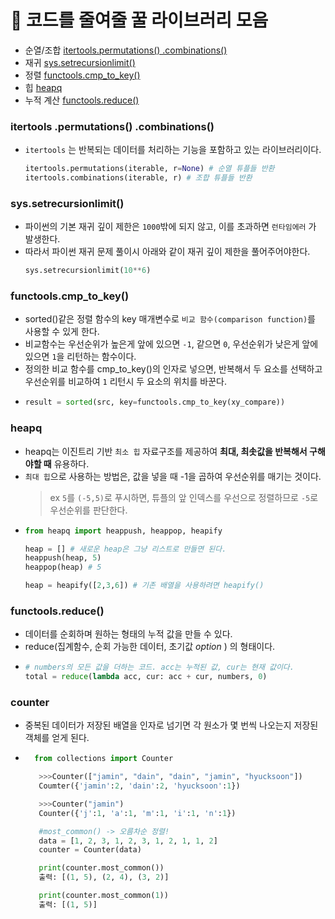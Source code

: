 # 🍯 코드를 줄여줄 꿀 라이브러리 모음

- 순열/조합 [itertools.permutations() .combinations()](/%E2%9C%A8%20%ED%9A%A8%EA%B3%BC%20%EB%A7%8C%EC%A0%90%20%EC%BD%94%EB%94%A9%ED%85%8C%EC%8A%A4%ED%8A%B8%20Cheat%20Sheet!/%F0%9F%8D%AF%20%EC%BD%94%EB%93%9C%EB%A5%BC%20%EC%A4%84%EC%97%AC%EC%A4%84%20%EA%BF%80%20%EB%9D%BC%EC%9D%B4%EB%B8%8C%EB%9F%AC%EB%A6%AC%20%EB%AA%A8%EC%9D%8C.md#itertools-permutations-combinations)
- 재귀 [sys.setrecursionlimit()](/%E2%9C%A8%20%ED%9A%A8%EA%B3%BC%20%EB%A7%8C%EC%A0%90%20%EC%BD%94%EB%94%A9%ED%85%8C%EC%8A%A4%ED%8A%B8%20Cheat%20Sheet!/%F0%9F%8D%AF%20%EC%BD%94%EB%93%9C%EB%A5%BC%20%EC%A4%84%EC%97%AC%EC%A4%84%20%EA%BF%80%20%EB%9D%BC%EC%9D%B4%EB%B8%8C%EB%9F%AC%EB%A6%AC%20%EB%AA%A8%EC%9D%8C.md#syssetrecursionlimit)
- 정렬 [functools.cmp_to_key()](/%E2%9C%A8%20%ED%9A%A8%EA%B3%BC%20%EB%A7%8C%EC%A0%90%20%EC%BD%94%EB%94%A9%ED%85%8C%EC%8A%A4%ED%8A%B8%20Cheat%20Sheet!/%F0%9F%8D%AF%20%EC%BD%94%EB%93%9C%EB%A5%BC%20%EC%A4%84%EC%97%AC%EC%A4%84%20%EA%BF%80%20%EB%9D%BC%EC%9D%B4%EB%B8%8C%EB%9F%AC%EB%A6%AC%20%EB%AA%A8%EC%9D%8C.md#functoolscmptokey)
- 힙 [heapq](/%E2%9C%A8%20%ED%9A%A8%EA%B3%BC%20%EB%A7%8C%EC%A0%90%20%EC%BD%94%EB%94%A9%ED%85%8C%EC%8A%A4%ED%8A%B8%20Cheat%20Sheet!/%F0%9F%8D%AF%20%EC%BD%94%EB%93%9C%EB%A5%BC%20%EC%A4%84%EC%97%AC%EC%A4%84%20%EA%BF%80%20%EB%9D%BC%EC%9D%B4%EB%B8%8C%EB%9F%AC%EB%A6%AC%20%EB%AA%A8%EC%9D%8C.md#heapq)
- 누적 계산 [functools.reduce()](/%E2%9C%A8%20%ED%9A%A8%EA%B3%BC%20%EB%A7%8C%EC%A0%90%20%EC%BD%94%EB%94%A9%ED%85%8C%EC%8A%A4%ED%8A%B8%20Cheat%20Sheet!/%F0%9F%8D%AF%20%EC%BD%94%EB%93%9C%EB%A5%BC%20%EC%A4%84%EC%97%AC%EC%A4%84%20%EA%BF%80%20%EB%9D%BC%EC%9D%B4%EB%B8%8C%EB%9F%AC%EB%A6%AC%20%EB%AA%A8%EC%9D%8C.md#functoolsreduce)

### itertools .permutations() .combinations()

- `itertools` 는 반복되는 데이터를 처리하는 기능을 포함하고 있는 라이브러리이다.

  ```python
  itertools.permutations(iterable, r=None) # 순열 튜플들 반환
  itertools.combinations(iterable, r) # 조합 튜플들 반환
  ```

### sys.setrecursionlimit()

- 파이썬의 기본 재귀 깊이 제한은 `1000`밖에 되지 않고, 이를 초과하면 `런타임에러` 가 발생한다.
- 따라서 파이썬 재귀 문제 풀이시 아래와 같이 재귀 깊이 제한을 풀어주어야한다.
  ```python
  sys.setrecursionlimit(10**6)
  ```

### functools.cmp_to_key()

- sorted()같은 정렬 함수의 key 매개변수로 `비교 함수(comparison function)`를 사용할 수 있게 한다.
- 비교함수는 우선순위가 높은게 앞에 있으면 `-1`, 같으면 `0`, 우선순위가 낮은게 앞에있으면 `1`을 리턴하는 함수이다.
- 정의한 비교 함수를 cmp_to_key()의 인자로 넣으면, 반복해서 두 요소를 선택하고 우선순위를 비교하여 `1` 리턴시 두 요소의 위치를 바꾼다.
- ```python
  result = sorted(src, key=functools.cmp_to_key(xy_compare))
  ```

### heapq

- heapq는 이진트리 기반 `최소 힙` 자료구조를 제공하여 **최대, 최솟값을 반복해서 구해야할 때** 유용하다.
- `최대 힙`으로 사용하는 방법은, 값을 넣을 때 -1을 곱하여 우선순위를 매기는 것이다.
  > ex `5`를 `(-5,5)`로 푸시하면, 튜플의 앞 인덱스를 우선으로 정렬하므로 `-5`로 우선순위를 판단한다.
- ```python
  from heapq import heappush, heappop, heapify

  heap = [] # 새로운 heap은 그냥 리스트로 만들면 된다.
  heappush(heap, 5)
  heappop(heap) # 5

  heap = heapify([2,3,6]) # 기존 배열을 사용하려면 heapify()
  ```

### functools.reduce()

- 데이터를 순회하며 원하는 형태의 누적 값을 만들 수 있다.
- reduce(집계함수, 순회 가능한 데이터, 초기값 _option_ ) 의 형태이다.
- ```python
  # numbers의 모든 값을 더하는 코드. acc는 누적된 값, cur는 현재 값이다.
  total = reduce(lambda acc, cur: acc + cur, numbers, 0)
  ```

### counter

- 중복된 데이터가 저장된 배열을 인자로 넘기면 각 원소가 몇 번씩 나오는지 저장된 객체를 얻게 된다.
- ```python
    from collections import Counter

     >>>Counter(["jamin", "dain", "dain", "jamin", "hyucksoon"])
     Coumter({'jamin':2, 'dain':2, 'hyucksoon':1})

     >>>Counter("jamin")
     Counter({'j':1, 'a':1, 'm':1, 'i':1, 'n':1})

     #most_common() -> 오름차순 정렬!
     data = [1, 2, 3, 1, 2, 3, 1, 2, 1, 1, 2]
     counter = Counter(data)

     print(counter.most_common())
     출력: [(1, 5), (2, 4), (3, 2)]

     print(counter.most_common(1))
     출력: [(1, 5)]
  ```
